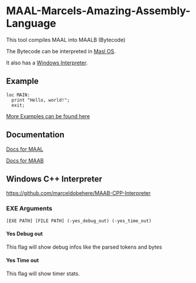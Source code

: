 # MAAL-Marcels-Amazing-Assembly-Language
This tool compiles MAAL into MAALB (Bytecode)

The Bytecode can be interpreted in [Masl OS](https://github.com/marceldobehere/MaslOS).

It also has a [Windows Interpreter](https://github.com/marceldobehere/MAAB-CPP-Interpreter).


## Example
```
loc MAIN:
  print "Hello, world!";
  exit;
```

[More Examples can be found here](https://github.com/marceldobehere/MAAL-Marcels-Amazing-Assembly-Language/tree/master/MAAL/Examples)


## Documentation


[Docs for MAAL](MAAL/Docs/MAAL.md)


[Docs for MAAB](MAAL/Docs/MAAB.md)




## Windows C++ Interpreter

https://github.com/marceldobehere/MAAB-CPP-Interpreter



### EXE Arguments

```
[EXE PATH] [FILE PATH] (-yes_debug_out) (-yes_time_out)
```

#### Yes Debug out
This flag will show debug infos like the parsed tokens and bytes


#### Yes Time out
This flag will show timer stats.

